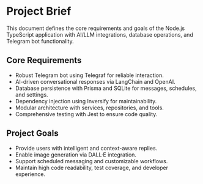 # Project Brief

This document defines the core requirements and goals of the Node.js TypeScript application with AI/LLM integrations, database operations, and Telegram bot functionality.

## Core Requirements
- Robust Telegram bot using Telegraf for reliable interaction.
- AI-driven conversational responses via LangChain and OpenAI.
- Database persistence with Prisma and SQLite for messages, schedules, and settings.
- Dependency injection using Inversify for maintainability.
- Modular architecture with services, repositories, and tools.
- Comprehensive testing with Jest to ensure code quality.

## Project Goals
- Provide users with intelligent and context-aware replies.
- Enable image generation via DALL·E integration.
- Support scheduled messaging and customizable workflows.
- Maintain high code readability, test coverage, and developer experience. 